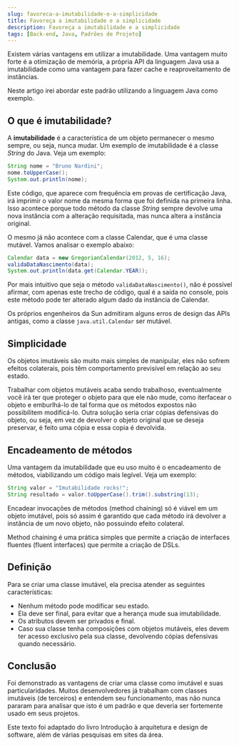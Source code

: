 ```yaml
---
slug: favoreca-a-imutabilidade-e-a-simplicidade
title: Favoreça a imutabilidade e a simplicidade
description: Favoreça a imutabilidade e a simplicidade
tags: [Back-end, Java, Padrões de Projeto]
---
```


Existem várias vantagens em utilizar a imutabilidade. Uma vantagem muito forte é a otimização de memória, a própria API da linguagem Java usa a imutabilidade como uma vantagem para fazer cache e reaproveitamento de instâncias.

<!--truncate-->

Neste artigo irei abordar este padrão utilizando a linguagem Java como exemplo.

## O que é imutabilidade?

A **imutabilidade** é a característica de um objeto permanecer o mesmo sempre, ou seja, nunca mudar. Um exemplo de imutabilidade é a classe *String* do Java. Veja um exemplo:

```java
String nome = "Bruno Nardini";
nome.toUpperCase();
System.out.println(nome);
```

Este código, que aparece com frequência em provas de certificação Java, irá imprimir o valor nome da mesma forma que foi definida na primeira linha. Isso acontece porque todo método da classe *String*  sempre devolve uma nova instância com a alteração requisitada, mas nunca altera a instância original.

O mesmo já não acontece com a classe Calendar, que é uma classe mutável. Vamos analisar o exemplo abaixo:

```java
Calendar data = new GregorianCalendar(2012, 5, 16);
validaDataNascimento(data);
System.out.println(data.get(Calendar.YEAR));
```

Por mais intuitivo que seja o método `validaDataNascimento()`, não é possível afirmar, com apenas este trecho de código, qual é a saída no console, pois este método pode ter alterado algum dado da instância de Calendar.

Os próprios engenheiros da Sun admitiram alguns erros de design das APIs antigas, como a classe `java.util.Calendar` ser mutável.

## Simplicidade

Os objetos imutáveis são muito mais simples de manipular, eles não sofrem efeitos colaterais, pois têm comportamento previsível em relação ao seu estado.

Trabalhar com objetos mutáveis acaba sendo trabalhoso, eventualmente você irá ter que proteger o objeto para que ele não mude, como iterfacear o objeto e emburlhá-lo de tal forma que os métodos expostos não possibilitem modificá-lo. Outra solução seria criar cópias defensivas do objeto, ou seja, em vez de devolver o objeto original que se deseja preservar, é feito uma cópia e essa copia é devolvida.

## Encadeamento de métodos

Uma vantagem da imutabilidade que eu uso muito é o encadeamento de métodos, viabilizando um código mais legível. Veja um exemplo:

```java
String valor = "Imutabilidade rocks!";
String resultado = valor.toUpperCase().trim().substring(13);
```

Encadear invocações de métodos (method chaining)  só é viável em um objeto imutável, pois só assim é garantido que cada método irá devolver a instância de um novo objeto, não possuindo efeito colateral.

Method chaining é uma prática simples que permite a criação de interfaces fluentes (fluent interfaces) que permite a criação de DSLs.

## Definição

Para se criar uma classe imutável, ela precisa atender as seguintes características:

- Nenhum método pode modificar seu estado.
- Ela deve ser final, para evitar que a herança mude sua imutabilidade.
- Os atributos devem ser privados e final.
- Caso sua classe tenha composições com objetos mutáveis, eles devem ter acesso exclusivo pela sua classe, devolvendo cópias defensivas quando necessário.

## Conclusão

Foi demonstrado as vantagens de criar uma classe como imutável e suas particularidades. Muitos desenvolvedores já trabalham com classes imutáveis (de terceiros) e entendem seu funcionamento, mas não nunca pararam para analisar que isto é um padrão e que deveria ser fortemente usado em seus projetos.

Este texto foi adaptado do livro Introdução à arquitetura e design de software, além de várias pesquisas em sites da área.

